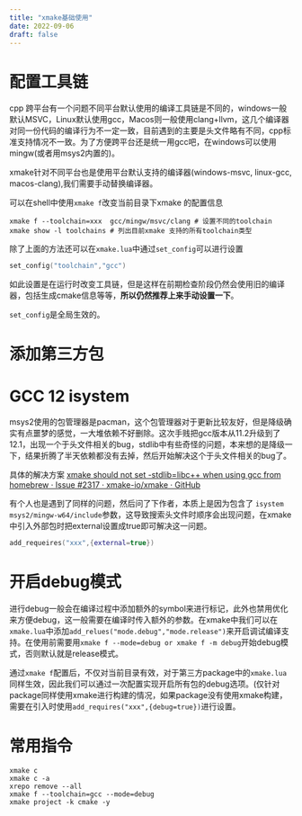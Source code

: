 ```yaml
---
title: "xmake基础使用"
date: 2022-09-06
draft: false
---
```


# 配置工具链

cpp 跨平台有一个问题不同平台默认使用的编译工具链是不同的，windows一般默认MSVC，Linux默认使用gcc，Macos则一般使用clang+llvm，这几个编译器对同一份代码的编译行为不一定一致，目前遇到的主要是头文件略有不同，cpp标准支持情况不一致。为了方便跨平台还是统一用gcc吧，在windows可以使用mingw(或者用msys2内置的)。

xmake针对不同平台也是使用平台默认支持的编译器(windows-msvc, linux-gcc, macos-clang),我们需要手动替换编译器。

可以在shell中使用`xmake f`改变当前目录下xmake 的配置信息

```shell
xmake f --toolchain=xxx  gcc/mingw/msvc/clang # 设置不同的toolchain
xmake show -l toolchains # 列出目前xmake 支持的所有toolchain类型
```

除了上面的方法还可以在`xmake.lua`中通过`set_config`可以进行设置

```lua
set_config("toolchain","gcc")
```

如此设置是在运行时改变工具链，但是这样在前期检查阶段仍然会使用旧的编译器，包括生成cmake信息等等，**所以仍然推荐上来手动设置一下**。

`set_config`是全局生效的。

# 添加第三方包

# GCC 12 isystem

msys2使用的包管理器是pacman，这个包管理器对于更新比较友好，但是降级确实有点噩梦的感觉，一大堆依赖不好删除。这次手贱把gcc版本从11.2升级到了12.1，出现一个于头文件相关的bug，stdlib中有些奇怪的问题，本来想的是降级一下，结果折腾了半天依赖都没有去掉，然后开始解决这个于头文件相关的bug了。

具体的解决方案 [xmake should not set -stdlib=libc++ when using gcc from homebrew · Issue #2317 · xmake-io/xmake · GitHub](https://github.com/xmake-io/xmake/issues/2317)

有个人也是遇到了同样的问题，然后问了下作者，本质上是因为包含了 `isystem msys2/mingw-w64/include`参数，这导致搜索头文件时顺序会出现问题，在xmake 中引入外部包时把external设置成true即可解决这一问题。

```lua
add_requeires("xxx",{external=true})
```

# 开启debug模式

进行debug一般会在编译过程中添加额外的symbol来进行标记，此外也禁用优化来方便debug，这一般需要在编译时传入额外的参数。在xmake中我们可以在`xmake.lua`中添加`add_relues("mode.debug","mode.release")`来开启调试编译支持。在使用前需要用`xmake f --mode=debug or xmake f -m debug`开始debug模式，否则默认就是release模式。

通过`xmake f`配置后，不仅对当前目录有效，对于第三方package中的`xmake.lua`同样生效，因此我们可以通过一次配置实现开启所有包的debug选项。(仅针对package同样使用xmake进行构建的情况，如果package没有使用xmake构建，需要在引入时使用`add_requires("xxx",{debug=true})`进行设置。



# 常用指令

```shell
xmake c 
xmake c -a
xrepo remove --all
xmake f --toolchain=gcc --mode=debug
xmake project -k cmake -y
```
